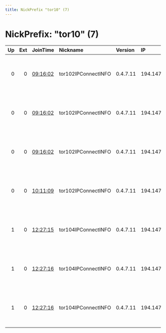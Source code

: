 ```yaml
---
title: NickPrefix "tor10" (7)
---
```


# NickPrefix: "tor10" (7)

|   Up |   Ext | JoinTime                                                                                              | Nickname            | Version   | IP              | AS                | CC   |   ORp |   Dirp | OS    | Contact                                   |   eFamMembers |
|-----:|------:|:------------------------------------------------------------------------------------------------------|:--------------------|:----------|:----------------|:------------------|:-----|------:|-------:|:------|:------------------------------------------|--------------:|
|    0 |     0 | [09:16:02](https://nusenu.github.io/OrNetStats/w/relay/153B45CB93CD760FD55E47E5F766A174218EE2EA.html) | tor102IPConnectINFO | 0.4.7.11  | 194.147.140.103 | Danilenko, Artyom | eu   |   143 |      0 | Linux | IPCtor &lt;tor AT ip-connect dot info&gt; |             1 |
|    0 |     0 | [09:16:02](https://nusenu.github.io/OrNetStats/w/relay/79FEC56BD282F384AFEF1CD437BB4D24173D34F3.html) | tor102IPConnectINFO | 0.4.7.11  | 194.147.140.103 | Danilenko, Artyom | eu   |   443 |      0 | Linux | IPCtor &lt;tor AT ip-connect dot info&gt; |             1 |
|    0 |     0 | [09:16:02](https://nusenu.github.io/OrNetStats/w/relay/9454976053619B682B8AF900B2A0F8426F25B0FA.html) | tor102IPConnectINFO | 0.4.7.11  | 194.147.140.103 | Danilenko, Artyom | eu   |  8443 |      0 | Linux | IPCtor &lt;tor AT ip-connect dot info&gt; |             1 |
|    0 |     0 | [10:11:09](https://nusenu.github.io/OrNetStats/w/relay/2D9F2F4A03682FE32777E5FCA03AB7C250C814FB.html) | tor102IPConnectINFO | 0.4.7.11  | 194.147.140.104 | Danilenko, Artyom | eu   |  8443 |      0 | Linux | IPCtor &lt;tor AT ip-connect dot info&gt; |             1 |
|    1 |     0 | [12:27:15](https://nusenu.github.io/OrNetStats/w/relay/6B8E8FDE2482A20608764F9F790DE8279CC71760.html) | tor104IPConnectINFO | 0.4.7.11  | 194.147.140.104 | Danilenko, Artyom | eu   |   143 |      0 | Linux | IPCtor &lt;tor AT ip-connect dot info&gt; |             1 |
|    1 |     0 | [12:27:16](https://nusenu.github.io/OrNetStats/w/relay/95289679D600BA79F0357AC4A0B21E791DD62F9E.html) | tor104IPConnectINFO | 0.4.7.11  | 194.147.140.104 | Danilenko, Artyom | eu   |   443 |      0 | Linux | IPCtor &lt;tor AT ip-connect dot info&gt; |             1 |
|    1 |     0 | [12:27:16](https://nusenu.github.io/OrNetStats/w/relay/E6E73C7DAF2D18A8E1D551143F3227AE8081E2C0.html) | tor104IPConnectINFO | 0.4.7.11  | 194.147.140.104 | Danilenko, Artyom | eu   |  8443 |      0 | Linux | IPCtor &lt;tor AT ip-connect dot info&gt; |             1 |
